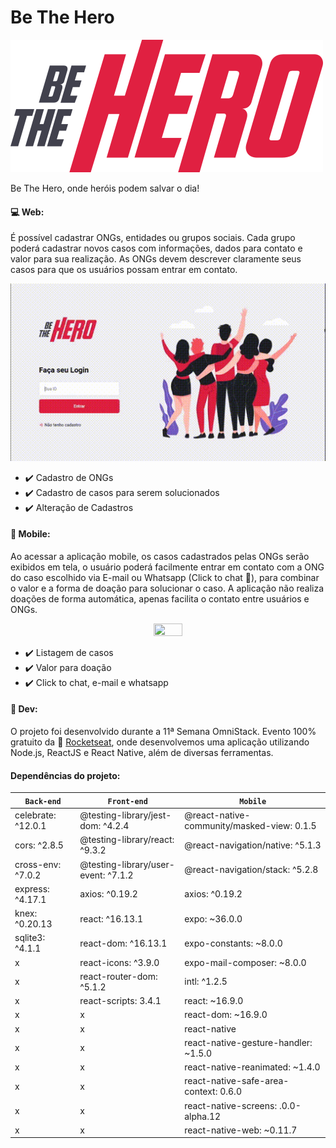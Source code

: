 # Be The Hero

![](frontend/src/assets/logo.svg)

Be The Hero, onde heróis podem salvar o dia!

#### :computer: Web: 
É possível cadastrar ONGs, entidades ou grupos sociais.
Cada grupo poderá cadastrar novos casos com informações, dados para contato e valor para sua realização. As ONGs devem descrever claramente seus casos para que os usuários possam entrar em contato.

<p align="center">
  <img src="betheheroweb.gif">
</p>

* :heavy_check_mark: Cadastro de ONGs
* :heavy_check_mark: Cadastro de casos para serem solucionados
* :heavy_check_mark: Alteração de Cadastros

#### :iphone: Mobile: 
Ao acessar a aplicação mobile, os casos cadastrados pelas ONGs serão exibidos em tela, o usuário poderá 
facilmente entrar em contato com a ONG do caso escolhido via E-mail ou Whatsapp (Click to chat :email:), para combinar o valor e a forma de doação para solucionar o caso. A aplicação não realiza doações de forma automática, apenas facilita o contato entre usuários e ONGs.

<p align="center">
  <img src="betheheromobile.gif" width="30%" height="30%">
</p>

* :heavy_check_mark: Listagem de casos
* :heavy_check_mark: Valor para doação 
* :heavy_check_mark: Click to chat, e-mail e whatsapp 

#### :rocket: Dev:
O projeto foi desenvolvido durante a 11ª Semana OmniStack. Evento 100% gratuito da :rocket: [Rocketseat](https://github.com/Rocketseat), onde desenvolvemos uma aplicação utilizando Node.js, ReactJS e React Native, além de diversas ferramentas.

#### Dependências do projeto:
 
`Back-end` | `Front-end` | `Mobile`
------------ | ------------- | -------------
celebrate: ^12.0.1 | @testing-library/jest-dom: ^4.2.4 | @react-native-community/masked-view: 0.1.5
cors: ^2.8.5 | @testing-library/react: ^9.3.2 | @react-navigation/native: ^5.1.3
cross-env: ^7.0.2 | @testing-library/user-event: ^7.1.2 | @react-navigation/stack: ^5.2.8
express: ^4.17.1 | axios: ^0.19.2 | axios: ^0.19.2
knex: ^0.20.13 | react: ^16.13.1 | expo: ~36.0.0
sqlite3: ^4.1.1 | react-dom: ^16.13.1 | expo-constants: ~8.0.0
x | react-icons: ^3.9.0 | expo-mail-composer: ~8.0.0
x | react-router-dom: ^5.1.2 | intl: ^1.2.5
x | react-scripts: 3.4.1 | react: ~16.9.0
x | x | react-dom: ~16.9.0
x | x | react-native
x | x | react-native-gesture-handler: ~1.5.0
x | x | react-native-reanimated: ~1.4.0
x | x | react-native-safe-area-context: 0.6.0
x | x | react-native-screens: .0.0-alpha.12
x | x | react-native-web: ~0.11.7
  


